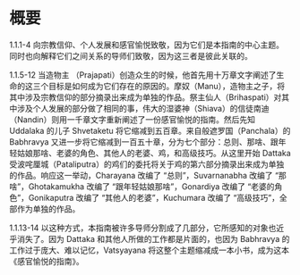 # 概要

1.1.1-4 向宗教信仰、个人发展和感官愉悦致敬，因为它们是本指南的中心主题。同时也向解释它们之间关系的导师们致敬，因为这三者是彼此关联的。

1.1.5-12 当造物主 （Prajapati）创造众生的时候，他首先用十万章文字阐述了生命的这三个目标是如何成为它们存在的原因的。摩奴（Manu），造物主之子，将其中涉及宗教信仰的部分摘录出来成为单独的作品。祭主仙人（Brihaspati）对其中涉及个人发展的部分做了相同的事，伟大的湿婆神（Shiava）的信徒南迪（Nandin）则用一千章文字重新阐述了一份感官愉悦的指南。然后先知
Uddalaka 的儿子 Shvetaketu 将它缩减到五百章。来自般遮罗国（Panchala）的
Babhravya 又进一步将它缩减到一百五十章，分为七个部分：总则、那啥、跟年轻姑娘那啥、老婆的角色、其他人的老婆、鸡，和高级技巧。从这里开始 Dattaka 受波咤厘城（Pataliputra）的鸡们的委托将关于鸡的第六部分摘录出来成为单独的作品。响应这一举动，Charayana
改编了 “总则”，Suvarnanabha 改编了 “那啥”，Ghotakamukha
改编了 “跟年轻姑娘那啥”，Gonardiya
改编了 “老婆的角色”，Gonikaputra
改编了 “其他人的老婆”，Kuchumara 改编了 “高级技巧”，全部作为单独的作品。

1.1.13-14 以这种方式，本指南被许多导师分割成了几部分，它所感知的对象也近乎消失了。因为 Dattaka 和其他人所做的工作都是片面的，也因为
Babhravya 的工作过于庞大、难以记忆，Vatsyayana
将这整个主题缩减成一本小书，成为这本《感官愉悦的指南》。

